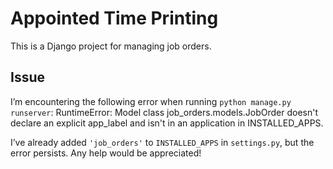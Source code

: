 # Appointed Time Printing

This is a Django project for managing job orders.

## Issue

I’m encountering the following error when running `python manage.py runserver`:
RuntimeError: Model class job_orders.models.JobOrder doesn't declare an explicit app_label and isn't in an application in INSTALLED_APPS.

I’ve already added `'job_orders'` to `INSTALLED_APPS` in `settings.py`, but the error persists. Any help would be appreciated!
